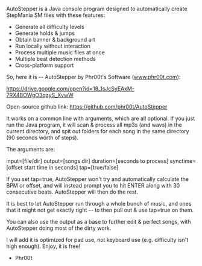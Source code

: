 AutoStepper is a Java console program designed to automatically create StepMania SM files with these features:

* Generate all difficulty levels
* Generate holds & jumps
* Obtain banner & background art
* Run locally without interaction
* Process multiple music files at once
* Multiple beat detection methods
* Cross-platform support

So, here it is -- AutoStepper by Phr00t's Software (www.phr00t.com):

https://drive.google.com/open?id=18_1sJcSyEAxM-7RX4BOWgO3qzyS_XvwW

Open-source github link: https://github.com/phr00t/AutoStepper

It works on a common line with arguments, which are all optional. If you just run the Java program, it will scan & process all mp3s (and wavs) in the current directory, and spit out folders for each song in the same directory (90 seconds worth of steps).

The arguments are:

input=[file/dir] output=[songs dir] duration=[seconds to process] synctime=[offset start time in seconds] tap=[true/false]

If you set tap=true, AutoStepper won't try and automatically calculate the BPM or offset, and will instead prompt you to hit ENTER along with 30 consecutive beats. AutoStepper will then do the rest.

It is best to let AutoStepper run through a whole bunch of music, and ones that it might not get exactly right -- to then pull out & use tap=true on them.

You can also use the output as a base to further edit & perfect songs, with AutoStepper doing most of the dirty work.

I will add it is optimized for pad use, not keyboard use (e.g. difficulty isn't high enough). Enjoy, it is free!

- Phr00t